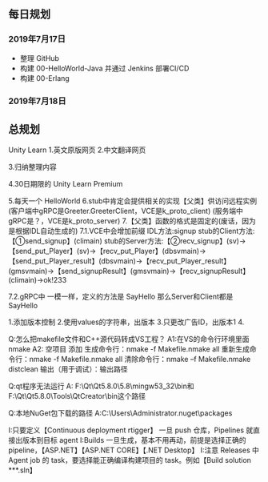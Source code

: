 ## 每日规划
### 2019年7月17日
* 整理 GitHub
* 构建 00-HelloWorld-Java 并通过 Jenkins 部署CI/CD
* 构建 00-Erlang

### 2019年7月18日


## 总规划
Unity Learn
1.英文原版网页
2.中文翻译网页

3.归纳整理内容

4.30日期限的 Unity Learn Premium


5.每天一个 HelloWorld
6.stub中肯定会提供相关的实现【父类】供访问远程实例
(客户端中gRPC是Greeter.GreeterClient，VCE是k_proto_client)
(服务端中gRPC是？，VCE是k_proto_server)
7.【父类】函数的格式是固定的(废话，因为是根据IDL自动生成的)
7.1.VCE中会增加前缀
IDL方法:signup
stub的Client方法:【①send_signup】(climain)
stub的Server方法:【②recv_signup】(sv)->【send_put_Player】(sv)->【recv_put_Player】(dbsvmain)->【send_put_Player_result】(dbsvmain)->【recv_put_Player_result】(gmsvmain)->【send_signupResult】(gmsvmain)->【recv_signupResult】(climain)->ok!233

7.2.gRPC中
一模一样，定义的方法是 SayHello
那么Server和Client都是 SayHello


1.添加版本控制
2.使用values的字符串，出版本
3.只更改广告ID，出版本1
4.


Q:怎么把makefile文件和C++源代码转成VS工程？
A1:在VS的命令行环境里面nmake
A2:
空项目 添加
生成命令行：nmake -f Makefile.nmake all
重新生成命令行：nmake -f Makefile.nmake all
清除命令行：nmake –f Makefile.nmake distclean
输出（用于调试）：输出路径


Q:qt程序无法运行
A:
F:\Qt\Qt5.8.0\5.8\mingw53_32\bin和
F:\Qt\Qt5.8.0\Tools\QtCreator\bin这个路径

Q:本地NuGet包下载的路径
A:C:\Users\Administrator\.nuget\packages


I:只要定义【Continuous deployment rtigger】 一旦 push 仓库，Pipelines 就直接出版本到目标 agent
I:Builds 一旦生成，基本不用再动，前提是选择正确的 pipeline，【ASP.NET】【ASP.NET CORE】【.NET Desktop】
I:注意 Releases 中 Agent job 的 task，要选择能正确编译构建项目的 task。例如【Build solution **\*.sln】
